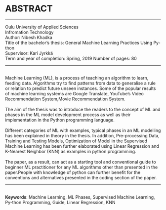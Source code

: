 # ABSTRACT

---

Oulu University of Applied Sciences <br>
Infromation Technology <br>
Author: Nibesh Khadka <br>
Title of the bachelor’s thesis: General Machine Learning Practices Using Py-thon<br>
Supervisor: Kari Jyrkkä<br>
Term and year of completion: Spring, 2019           Number of pages: 80 <br>

---

<br>
Machine Learning (ML), is a process of teaching an algorithm to learn, feeding
data. Algorithms try to find patterns from data to generalise a rule or relation to
predict future unseen instances. Some of the popular results of machine learning systems are Google Translate, YouTube’s Video Recommendation System,Movie Recommendation System. <br> <br>
The aim of the thesis was to introduce the readers to the concept of ML and
phases in the ML model development process as well as their implementation in
the Python programming language.<br> <br>
Different categories of ML with examples, typical phases in an ML modelling
has been explained in theory in the thesis. In addition, Pre-processing Data,
Training and Testing Models, Optimization of Model in the Supervised Machine
Learning has been further elaborated using Linear Regression and K-Nearest
Neighbor (KNN) as examples in python programming. <br> <br>
The paper, as a result, can act as a starting tool and conventional guide to beginner ML practitioner for any ML algorithms other than presented in the paper.People with knowledge of python can further benefit for the conventions and alternatives presented in the coding section of the paper.<br>

---
<br>
<strong>Keywords</strong>: Machine Learning, ML Phases, Supervised Machine Learning, Py-thon Programming, Guide, Linear Regression, KNN
